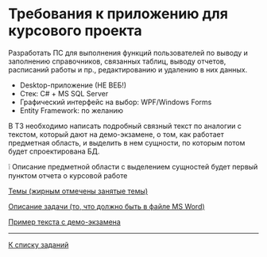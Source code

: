 # Требования к приложению для курсового проекта

Разработать ПС для выполнения функций пользователей по выводу и заполнению справочников, 
связанных таблиц, выводу отчетов, расписаний работы и пр., редактированию и удалению в них данных.

* Desktop-приложение (НЕ ВЕБ!)
* Стек: C# + MS SQL Server
* Графический интерфейс на выбор: WPF/Windows Forms
* Entity Framework: по желанию

В ТЗ необходимо написать подробный связный текст по аналогии с текстом, который дают на демо-экзамене,
о том, как работает предметная область, и выделить в нем сущности, по которым потом будет спроектирована БД.

❕ Описание предметной области с выделением сущностей будет первый пунктом отчета о курсовой работе

[Темы (жирным отмечены занятые темы)](https://github.com/goryachkinama/db-practice/blob/main/src/project/Lab_task.md)

[Описание задачи (то, что должно быть в файле MS Word)](https://github.com/goryachkinama/db-practice/blob/main/src/project/Lab_db_er.md)

[Пример текста с демо-экзамена](https://github.com/goryachkinama/db-practice/blob/main/src/assets/lab/v0.md)

---

[К списку заданий](../../program-2-project.md)
